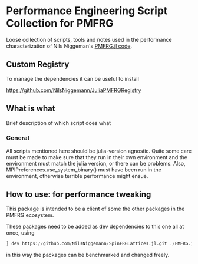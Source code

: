 # Performance Engineering Script Collection for PMFRG

Loose collection of scripts, tools and notes
used in the performance characterization 
of Nils Niggeman's [PMFRG.jl code](https://github.com/NilsNiggemann/PMFRG.jl).


## Custom Registry

To manage the dependencies it can be useful to install

https://github.com/NilsNiggemann/JuliaPMFRGRegistry


## What is what

Brief description of which script does what

### General
All scripts mentioned here should be julia-version agnostic.
Quite some care must be made to make sure that they run in their own environment
and the environment must match the julia version, 
or there can be problems.
Also, MPIPreferences.use_system_binary() 
must have been run in the environment, 
otherwise terrible performance might ensue. 

## How to use: for performance tweaking
This package is intended to be a client 
of some the other packages
in the PMFRG ecosystem.

These packages need to be added as dev dependencies
to this one
all at once,
using 
```julia
] dev https://github.com/NilsNiggemann/SpinFRGLattices.jl.git ./PMFRG.jl ./PMFRG.jl/PMFRGCore.jl ./PMFRG.jl/PMFRGSolve.jl
```
in this way the packages can be benchmarked 
and changed freely.
